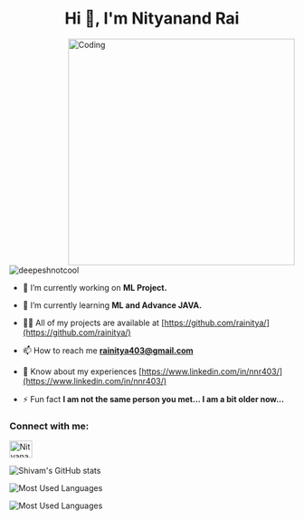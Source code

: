 <h1 align="center">Hi 👋, I'm Nityanand Rai</h1>
<!-- <h3 align="center">A passionate Java developer from India</h3> -->
<img align="right" alt="Coding" width="400" src="https://miro.medium.com/freeze/max/680/1*IRGHmiGsa16stedQvIaZfw.gif">

<p align="left"> <img src="https://komarev.com/ghpvc/?username=Shivam-1400&label=Profile%20views&color=0e75b6&style=flat" alt="deepeshnotcool" /> </p>


- 🔭 I’m currently working on **ML Project.**

- 🌱 I’m currently learning **ML and Advance JAVA.**

- 👨‍💻 All of my projects are available at [https://github.com/rainitya/](https://github.com/rainitya/)

- 📫 How to reach me **rainitya403@gmail.com**

- 📄 Know about my experiences [https://www.linkedin.com/in/nnr403/](https://www.linkedin.com/in/nnr403/)

- ⚡ Fun fact **I am not the same person you met... I am a bit older now...**

<h3 align="left">Connect with me:</h3>
<p align="left">
    <a href="https://www.linkedin.com/in/nnr403//" target="blank"><img align="center" src="https://raw.githubusercontent.com/rahuldkjain/github-profile-readme-generator/master/src/images/icons/Social/linked-in-alt.svg" alt="Nityanand Rai" height="30" width="40" /></a>
   <!-- <a href="https://leetcode.com/skshivamkeshri852/" target="blank"><img align="center" src="https://raw.githubusercontent.com/rahuldkjain/github-profile-readme-generator/master/src/images/icons/Social/leet-code.svg" alt="skshivamkeshri852" height="30" width="40" /></a>
    <a href="https://www.hackerrank.com/profile/skshivam_keshri1" target="blank"><img align="center" src="https://raw.githubusercontent.com/rahuldkjain/github-profile-readme-generator/master/src/images/icons/Social/hackerrank.svg" alt="skshivam_keshri1" height="30" width="40" /></a>
    <a href="https://www.codechef.com/users/shivamkeshri14" target="blank"><img align="center" src="https://cdn.jsdelivr.net/npm/simple-icons@3.1.0/icons/codechef.svg" alt="shivamkeshri14" height="30" width="40" /></a>
    <a href="https://auth.geeksforgeeks.org/user/skshivamkeshri852" target="blank"><img align="center" src="https://raw.githubusercontent.com/rahuldkjain/github-profile-readme-generator/master/src/images/icons/Social/geeks-for-geeks.svg" alt="skshivamkeshri852" height="30" width="40" /></a>
    <a href="https://www.instagram.com/ri_shi_147/" target="blank"><img align="center" src="https://raw.githubusercontent.com/rahuldkjain/github-profile-readme-generator/master/src/images/icons/Social/instagram.svg" alt="deepeshranjan.khatri" height="30" width="40" /></a>  -->

</p>



<p align="left">

![Shivam's GitHub stats](https://readme-stats.vercel.danielmolina.me/api?username=rainitya&theme=radical&show_icons=true) 
<!--   https://readme-stats.vercel.danielmolina.me -->

![Most Used Languages](https://readme-stats.vercel.danielmolina.me/api/top-langs/?username=rainitya&layout=compact&theme=dracula)

![Most Used Languages](https://github-readme-streak-stats.herokuapp.com/?user=rainitya&layout=compact&theme=dracula)
</p>
